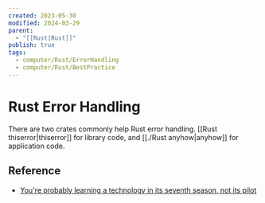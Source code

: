 ```yaml
---
created: 2023-05-30
modified: 2024-03-29
parent:
  - "[[Rust|Rust]]"
publish: true
tags:
  - computer/Rust/ErrorHandling
  - computer/Rust/BestPractice
---
```


# Rust Error Handling
There are two crates commonly help Rust error handling. [[Rust thiserror|thiserror]] for library code, and [[./Rust anyhow|anyhow]] for application code.

## Reference
- [You're probably learning a technology in its seventh season, not its pilot](https://steveklabnik.com/writing/you-re-probably-learning-a-technology-in-its-seventh-season-not-its-pilot)